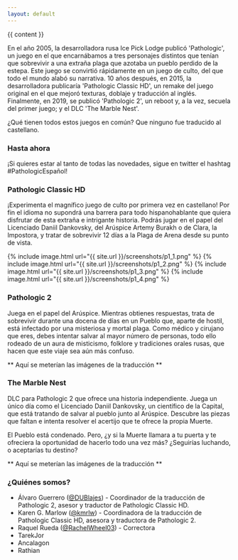 ```yaml
---
layout: default
---
```


{{ content }}

En el año 2005, la desarrolladora rusa Ice Pick Lodge publicó 'Pathologic', un juego en el que encarnábamos a tres personajes distintos que tenían que sobrevivir a una extraña plaga que azotaba un pueblo perdido de la estepa. Este juego se convirtió rápidamente en un juego de culto, del que todo el mundo alabó su narrativa. 10 años después, en 2015, la desarrolladora publicaría 'Pathologic Classic HD', un remake del juego original en el que mejoró texturas, doblaje y traducción al inglés. Finalmente, en 2019, se publicó 'Pathologic 2', un reboot y, a la vez, secuela del primer juego; y el DLC 'The Marble Nest'.

¿Qué tienen todos estos juegos en común? Que ninguno fue traducido al castellano.

### Hasta ahora 

¡Si quieres estar al tanto de todas las novedades, sigue en twitter el hashtag #PathologicEspañol!

### Pathologic Classic HD
¡Experimenta el magnífico juego de culto por primera vez en castellano! Por fin el idioma no supondrá una barrera para todo hispanohablante que quiera disfrutar de esta extraña e intrigante historia. 
Podrás jugar en el papel del Licenciado Daniil Dankovsky, del Arúspice Artemy Burakh o de Clara, la Impostora, y tratar de sobrevivir 12 días a la Plaga de Arena desde su punto de vista.

<div class="ui small images">
	{% include image.html url="{{ site.url }}/screenshots/p1_1.png" %}
	{% include image.html url="{{ site.url }}/screenshots/p1_2.png" %}
	{% include image.html url="{{ site.url }}/screenshots/p1_3.png" %}
	{% include image.html url="{{ site.url }}/screenshots/p1_4.png" %}
</div>

### Pathologic 2
Juega en el papel del Arúspice. Mientras obtienes respuestas, trata de sobrevivir durante una docena de días en un Pueblo que, aparte de hostil, está infectado por una misteriosa y mortal plaga. Como médico y cirujano que eres, debes intentar salvar al mayor número de personas, todo ello rodeado de un aura de misticismo, folklore y tradiciones orales rusas, que hacen que este viaje sea aún más confuso.

** Aquí se meterían las imágenes de la traducción ** 

### The Marble Nest
DLC para Pathologic 2 que ofrece una historia independiente. Juega un único día como el Licenciado Daniil Dankovsky, un científico de la Capital, que está tratando de salvar al pueblo junto al Arúspice. Descubre las piezas que faltan e intenta resolver el acertijo que te ofrece la propia Muerte.

El Pueblo está condenado. Pero, ¿y si la Muerte llamara a tu puerta y te ofreciera la oportunidad de hacerlo todo una vez más? ¿Seguirías luchando, o aceptarías tu destino?

** Aquí se meterían las imágenes de la traducción ** 

### ¿Quiénes somos?

* Álvaro Guerrero ([@DUBlajes](https://twitter.com/DUBlajes)) - Coordinador de la traducción de Pathologic 2, asesor y traductor de Pathologic Classic HD.
* Karen G. Marlow ([@kmrlw](https://twitter.com/kmrlw)) - Coordinadora de la traducción de Pathologic Classic HD, asesora y traductora de Pathologic 2.
* Raquel Rueda ([@RachelWheel03](https://twitter.com/RachelWheel03)) - Correctora
* TarekJor
* Ancalagon
* Rathian



